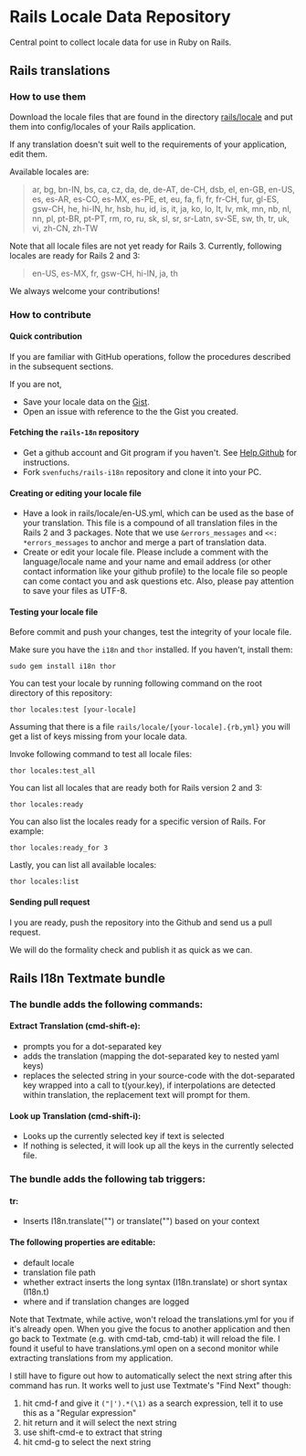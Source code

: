 Rails Locale Data Repository
============================

Central point to collect locale data for use in Ruby on Rails.

Rails translations
------------------

### How to use them

Download the locale files that are found in the directory [rails/locale](http://github.com/svenfuchs/rails-i18n/tree/master/rails/locale/) and put them into config/locales of your Rails application.

If any translation doesn't suit well to the requirements of your application, edit them.

Available locales are:
> ar, bg, bn-IN, bs, ca, cz, da, de, de-AT, de-CH, dsb, el, en-GB, en-US, es,
> es-AR, es-CO, es-MX, es-PE, et, eu, fa, fi, fr, fr-CH, fur, gl-ES, gsw-CH, he,
> hi-IN, hr, hsb, hu, id, is, it, ja, ko, lo, lt, lv, mk, mn, nb, nl, nn, pl,
> pt-BR, pt-PT, rm, ro, ru, sk, sl, sr, sr-Latn, sv-SE, sw, th, tr, uk, vi,
> zh-CN, zh-TW

Note that all locale files are not yet ready for Rails 3. Currently, following locales are ready for Rails 2 and 3:
> en-US, es-MX, fr, gsw-CH, hi-IN, ja, th

We always welcome your contributions!

### How to contribute

#### Quick contribution

If you are familiar with GitHub operations, follow the procedures described in the subsequent sections.

If you are not,

* Save your locale data on the [Gist](http://gist.github.com).
* Open an issue with reference to the the Gist you created.

#### Fetching the `rails-18n` repository

* Get a github account and Git program if you haven't. See [Help.Github](http://help.github.com/) for instructions.
* Fork `svenfuchs/rails-i18n` repository and clone it into your PC.

#### Creating or editing your locale file

* Have a look in rails/locale/en-US.yml, which can be used as the base of your translation.
  This file is a compound of all translation files in the Rails 2 and 3 packages.
  Note that we use <code>&errors_messages</code> and <code><<: *errors_messages</code> to anchor and merge a part of translation data.
* Create or edit your locale file.
  Please include a comment with the language/locale name and your name and email address (or other contact information like your github profile) to the locale file so people can come contact you and ask questions etc.
  Also, please pay attention to save your files as UTF-8.

#### Testing your locale file

Before commit and push your changes, test the integrity of your locale file.

Make sure you have the <code>i18n</code> and <code>thor</code> installed. If you haven't, install them:

    sudo gem install i18n thor

You can test your locale by running following command on the root directory of this repository:

    thor locales:test [your-locale]

Assuming that there is a file <code>rails/locale/[your-locale].{rb,yml}</code> you will get a list of keys missing from your locale data.

Invoke following command to test all locale files:

    thor locales:test_all

You can list all locales that are ready both for Rails version 2 and 3:

    thor locales:ready

You can also list the locales ready for a specific version of Rails. For example:

    thor locales:ready_for 3

Lastly, you can list all available locales:

    thor locales:list

#### Sending pull request

I you are ready, push the repository into the Github and send us a pull request.

We will do the formality check and publish it as quick as we can.

Rails I18n Textmate bundle
--------------------------

### The bundle adds the following commands:

#### Extract Translation (cmd-shift-e):
* prompts you for a dot-separated key
* adds the translation (mapping the dot-separated key to nested yaml keys)
* replaces the selected string in your source-code with the dot-separated key wrapped into a call to t(your.key), if interpolations are detected within translation, the replacement text will prompt for them.

#### Look up Translation (cmd-shift-i):
* Looks up the currently selected key if text is selected
* If nothing is selected, it will look up all the keys in the currently selected file.

### The bundle adds the following tab triggers:

#### tr:
* Inserts I18n.translate("") or translate("") based on your context

#### The following properties are editable:
* default locale
* translation file path
* whether extract inserts the long syntax (I18n.translate) or short syntax (I18n.t)
* where and if translation changes are logged

Note that Textmate, while active, won't reload the translations.yml for you if it's already open. When you give the focus to another application and then go back to Textmate (e.g. with cmd-tab, cmd-tab) it will reload the file. I found it useful to have translations.yml open on a second monitor while extracting translations from my application.

I still have to figure out how to automatically select the next string after this command has run. It works well to just use Textmate's "Find Next" though:

1. hit cmd-f and give it <code>("|').*(\1)</code> as a search expression, tell it to use this as a "Regular expression"
1. hit return and it will select the next string
1. use shift-cmd-e to extract that string
1. hit cmd-g to select the next string
